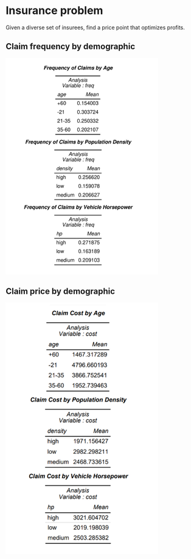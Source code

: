 ﻿# Insurance problem

Given a diverse set of insurees, find a price point that optimizes profits.

## Claim frequency by demographic

<img src="https://github.com/davidbrackbill/Premium-Pricing-Strategy/blob/main/Project%20Database/rm_images/claim_frequency.jpg?raw=true" width="400" class="centerImage"/>

## Claim price by demographic

<img src="https://github.com/davidbrackbill/Premium-Pricing-Strategy/blob/main/Project%20Database/rm_images/claim_price.jpg?raw=true" width="400" class="centerImage"/>
